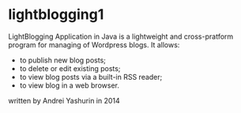 lightblogging1
==============

LightBlogging Application in Java is a lightweight and cross-pratform program for managing of Wordpress blogs.
It allows:
- to publish new blog posts;
- to delete or edit existing posts;
- to view blog posts via a built-in RSS reader;
- to view blog in a web browser.

written by Andrei Yashurin in 2014
